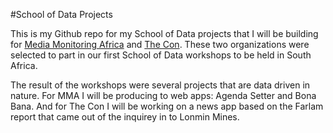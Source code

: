#School of Data Projects

This is my Github repo for my School of Data projects that I will be building for [Media Monitoring Africa](http://www.mediamonitoringafrica.org/) and [The Con](http://www.theconmag.co.za/). These two organizations were selected to part in our first School of Data workshops to be held in South Africa.

The result of the workshops were several projects that are data driven in nature. For MMA I will be producing to web apps: Agenda Setter and Bona Bana. And for The Con I will be working on a news app based on the Farlam report that came out of the inquirey in to Lonmin Mines.